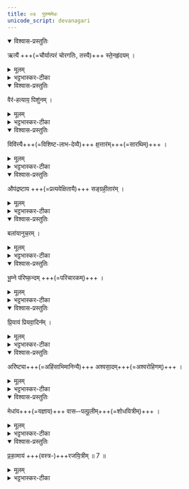 ```yaml
---
title: ०७  पुरुषमेधः  
unicode_script: devanagari
---
```



<details open><summary>विश्वास-प्रस्तुतिः</summary>

ऋत्यै॑ +++(=चौर्यात्परं चोरगतिः, तस्यै)+++ स्ते॒नहृ॑दयम् । 
</details>

<details><summary>मूलम्</summary>

ऋत्यै᳚ स्ते॒नहृ॑दयम् ।
</details>

<details><summary>भट्टभास्कर-टीका</summary>

1ऋत्यै ईत्यै ऋतीयतेः 'इन्सर्वधातुभ्यः' इतीन्प्रत्ययः । स्तेनहृदयं स्तेयप्रधानहृदयम् ।
</details>

<details open><summary>विश्वास-प्रस्तुतिः</summary>

वैर॑-हत्याय॒ पिशु॑नम् ।
</details>

<details><summary>मूलम्</summary>

वैर॑हत्याय॒ पिशु॑नम् ।
</details>

<details><summary>भट्टभास्कर-टीका</summary>

वैरहत्याय वीरहत्यायुक्तो वीरहा तद्भावाय पिशुनं गोपनीयानां प्रकाशयितारम् ।
</details>

<details open><summary>विश्वास-प्रस्तुतिः</summary>

विवि॑त्त्यै+++(=विशिष्ट-लाभ-देव्यै)+++ क्ष॒त्तार॑म्+++(=सारथिम्)+++ । 
</details>

<details><summary>मूलम्</summary>

विवि॑त्त्यै ख्ष॒त्तार᳚म् ।
</details>

<details><summary>भट्टभास्कर-टीका</summary>

विवित्यै विवेकाय क्षत्तारं राजस्थानीयमन्त्रिमुख्यम् ।
</details>

<details open><summary>विश्वास-प्रस्तुतिः</summary>

औप॑द्रष्टाय +++(=प्रत्यवेक्षितायै)+++ सङ्ग्रही॒तार॑म् । 
</details>

<details><summary>मूलम्</summary>

औप॑द्रष्टाय सङ्ग्रही॒तार᳚म् ।
</details>

<details><summary>भट्टभास्कर-टीका</summary>

औपद्रष्टाय उपद्रष्टा प्रत्यवेक्षिता तद्भावाय । अन्त्यलोपश्छादसः । उद्गात्रादिर्द्वष्टव्यः । सङ्ग्रहीतारं भाण्डागाराध्यक्षं करसंङ्ग्रहकारिणं वा ।
</details>

<details open><summary>विश्वास-प्रस्तुतिः</summary>

बला॑यानुच॒रम् ।
</details>

<details><summary>मूलम्</summary>

बला॑यानुच॒रम् ।
</details>

<details><summary>भट्टभास्कर-टीका</summary>

बलाय अनुचरं सेवकम् ।
</details>

<details open><summary>विश्वास-प्रस्तुतिः</summary>

भू॒म्ने प॑रिष्क॒न्दम् +++(=परिचारकम्)+++ । 
</details>

<details><summary>मूलम्</summary>

भू॒म्ने प॑रिष्क॒न्दम् ।
</details>

<details><summary>भट्टभास्कर-टीका</summary>

भूम्ने महत्त्वाय परिष्कन्दं, परिचारकम् । वीणावादिनमित्येके ।
</details>

<details open><summary>विश्वास-प्रस्तुतिः</summary>

प्रि॒याय॑ प्रियवा॒दिन᳚म् ।
</details>

<details><summary>मूलम्</summary>

प्रि॒याय॑ प्रियवा॒दिन᳚म् ।
</details>

<details><summary>भट्टभास्कर-टीका</summary>

प्रियाय प्रियवादिनम् । गतम् ।
</details>

<details open><summary>विश्वास-प्रस्तुतिः</summary>

अरि॑ष्ट्या+++(=अहिंसाभिमानिन्यै)+++ अश्वसा॒दम्+++(=अश्वरोहिणम्)+++ । 
</details>

<details><summary>मूलम्</summary>

अरि॑ष्ट्या अश्वसा॒दम् ।
</details>

<details><summary>भट्टभास्कर-टीका</summary>

अरिष्ट्यै अहिंसायै अश्वसादं अश्वारोहिणम् ।
</details>

<details open><summary>विश्वास-प्रस्तुतिः</summary>

मेधा॑य+++(=यज्ञाय)+++ वासᳶ-पल्पू॒लीम्+++(=शोधयित्रीम्)+++ । 
</details>

<details><summary>मूलम्</summary>

मेधा॑य वासᳶपल्पू॒लीम् ।
</details>

<details><summary>भट्टभास्कर-टीका</summary>

मेधाय यज्ञाय शोधनाय वासःपल्पूलीं वाससः शोधयित्रीं रजकस्त्रियम् ।
</details>

<details open><summary>विश्वास-प्रस्तुतिः</summary>

प्र॒का॒माय॑ +++(वस्त्र-)+++रजयि॒त्रीम् ॥ 7 ॥
</details>

<details><summary>मूलम्</summary>

प्र॒का॒माय॑ रजयि॒त्रीम् ॥7॥  
</details>

<details><summary>भट्टभास्कर-टीका</summary>

प्रकामाय पकृष्टाय कामाय रजयित्रीं रञ्जयित्रीं वाससाम् । चित्रकारिणीमित्येके । छन्दसोऽनुनासिकलोपः ॥  




इति तृतीये चतुर्थे सप्तमोऽनुवाकः ॥  

</details>


